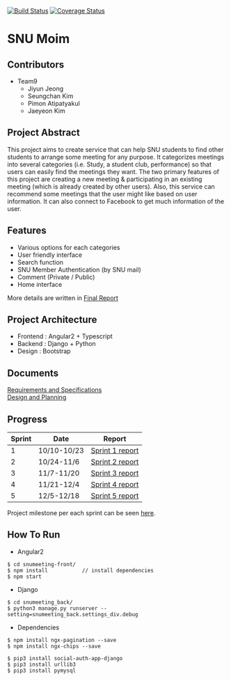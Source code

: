 [![Build Status](https://travis-ci.org/swsnu/swpp17-team9.svg?branch=master)](https://travis-ci.org/swsnu/swpp17-team9) [![Coverage Status](https://coveralls.io/repos/github/swsnu/swpp17-team9/badge.svg?branch=master)](https://coveralls.io/github/swsnu/swpp17-team9?branch=master)
# SNU Moim

## Contributors
- Team9
  - Jiyun Jeong
  - Seungchan Kim
  - Pimon Atipatyakul
  - Jaeyeon Kim

## Project Abstract
This project aims to create service that can help SNU students to find other students to arrange some meeting for any purpose. It categorizes meetings into several categories (i.e. Study, a student club, performance) so that users can easily find the meetings they want. The two primary features of this project are creating a new meeting & participating in an existing meeting (which is already created by other users). Also, this service can recommend some meetings that the user might like based on user information. It can also connect to Facebook to get much information of the user.

## Features
- Various options for each categories
- User friendly interface
- Search function
- SNU Member Authentication (by SNU mail)
- Comment (Private / Public)
- Home interface

More details are written in [Final Report](https://github.com/swsnu/swpp17-team9/blob/master/report/Final%20Report%20_%20Team%209.pdf)

## Project Architecture
- Frontend : Angular2 + Typescript
- Backend : Django + Python
- Design : Bootstrap

## Documents
[Requirements and Specifications](https://github.com/swsnu/swpp17-team9/wiki/Requirement-and-Specification)  
[Design and Planning](https://github.com/swsnu/swpp17-team9/wiki/Design-and-Planning) 

## Progress
| Sprint | Date | Report |
|--------|------|--------|
| 1 | 10/10-10/23 | [Sprint 1 report](https://github.com/swsnu/swpp17-team9/wiki/Sprint-1-Progress-Report) |
| 2 | 10/24-11/6 | [Sprint 2 report](https://github.com/swsnu/swpp17-team9/wiki/Sprint-2-Progress-Report) |
| 3 | 11/7-11/20 | [Sprint 3 report](https://github.com/swsnu/swpp17-team9/wiki/Sprint-3-Progress-Report) |
| 4 | 11/21-12/4 | [Sprint 4 report](https://github.com/swsnu/swpp17-team9/wiki/Sprint-4-Progress-Report) |
| 5 | 12/5-12/18 | [Sprint 5 report](https://github.com/swsnu/swpp17-team9/wiki/Sprint-5-Progress-Report) |

Project milestone per each sprint can be seen [here](https://github.com/swsnu/swpp17-team9/wiki/Project-milestone).

## How To Run
* Angular2
```shell
$ cd snumeeting-front/
$ npm install           // install dependencies
$ npm start
```
* Django
```shell
$ cd snumeeting_back/
$ python3 manage.py runserver --setting=snumeeting_back.settings_div.debug
```

* Dependencies
```shell
$ npm install ngx-pagination --save
$ npm install ngx-chips --save

$ pip3 install social-auth-app-django
$ pip3 install urllib3
$ pip3 install pymysql
```
